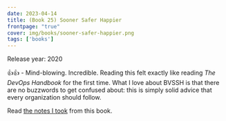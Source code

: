 ```yaml
---
date: 2023-04-14
title: (Book 25) Sooner Safer Happier
frontpage: "true"
cover: img/books/sooner-safer-happier.png
tags: ['books']
---
```


Release year: 2020

👍👍 - Mind-blowing. Incredible. Reading this felt exactly like reading *The DevOps Handbook* for the first time. What I love about BVSSH is that there are no buzzwords to get confused about: this is simply solid advice that every organization should follow.

Read [the notes I took](/books/sooner-safer-happier.pdf) from this book.
